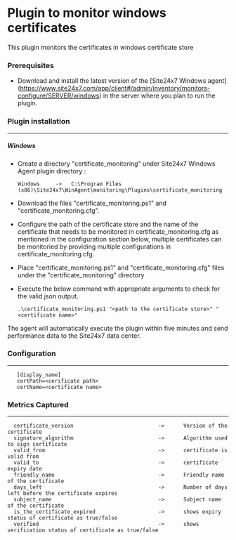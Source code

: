 # Plugin to monitor windows certificates

This plugin monitors the certificates in windows certificate store

### Prerequisites

- Download and install the latest version of the [Site24x7 Windows agent] (https://www.site24x7.com/app/client#/admin/inventory/monitors-configure/SERVER/windows) in the server where you plan to run the plugin.

### Plugin installation

---

##### Windows

- Create a directory "certificate_monitoring" under Site24x7 Windows Agent plugin directory :

      Windows     ->   C:\Program Files (x86)\Site24x7\WinAgent\monitoring\Plugins\certificate_monitoring

- Download the files "certificate_monitoring.ps1" and "certificate_monitoring.cfg".

- Configure the path of the certificate store and the name of the certificate that needs to be monitored in certificate_monitoring.cfg as mentioned in the configuration section below, multiple certificates can be monitoried by providing multiple configurations in certificate_monitoring.cfg.

- Place "certificate_monitoring.ps1" and "certificate_monitoring.cfg" files under the "certificate_monitoring" directory

- Execute the below command with appropriate arguments to check for the valid json output.

      .\certificate_monitoring.ps1 "<path to the certificate store>" "<certificate name>"

The agent will automatically execute the plugin within five minutes and send performance data to the Site24x7 data center.

### Configuration
---
       [display_name]
       certPath=<cerificate path>
       certName=<certificate name>
       
### Metrics Captured

---

      certificate_version                           ->      Version of the certificate
      signature_algorithm                           ->      Algorithm used to sign certificate
      valid_from                                    ->      certificate is valid from
      valid_to                                      ->      certificate expiry date
      friendly_name                                 ->      Friendly name of the certificate
      days_left                                     ->      Number of days left before the certificate expires
      subject_name                                  ->      Subject name of the certificate
      is_the_certificate_expired                    ->      shows expiry status of certificate as true/false
      verified                                      ->      shows verification status of certificate as true/false
